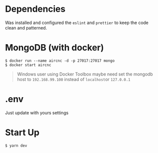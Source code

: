 # Dependencies
Was installed and configured the `eslint` and `prettier` to keep the code clean and patterned.

# MongoDB (with docker)
```
$ docker run --name aircnc -d -p 27017:27017 mongo
$ docker start aircnc
```
> Windows user using Docker Toolbox maybe need set the mongodb host to `192.168.99.100` instead of `localhost`or `127.0.0.1`

# .env
Just update with yours settings

# Start Up
```
$ yarn dev
```

